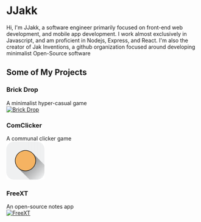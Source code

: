 # JJakk
Hi, I'm JJakk, a software engineer primarily focused on front-end web development, and mobile app development.  I work almost exclusively in Javascript, and am proficient in Nodejs, Express, and React.  I'm also the creator of Jak Inventions, a github organization focused around developing minimalist Open-Source software
## Some of My Projects
### Brick Drop
A minimalist hyper-casual game
<br/>
<a href='https://github.com/jak-inventions/brick-drop'>
  <img alt='Brick Drop' src='https://raw.githubusercontent.com/jak-inventions/Brick-Drop/master/icon.png' width='100' height='100'/>
</a>
### ComClicker
A communal clicker game
<br/>
<a href='https://github.com/jak-inventions/comclicker'>
  <img alt='ComClicker' src='https://raw.githubusercontent.com/jak-inventions/ComClicker/master/public/img/icon.png' width='100' height='100'/>
</a>
### FreeXT
An open-source notes app
<br/>
<a href='https://github.com/jak-inventions/freext'>
  <img alt='FreeXT' src='https://raw.githubusercontent.com/jak-inventions/FreeXT/master/www/assets/img/icon.png' width='100' height='100'/>
</a>
